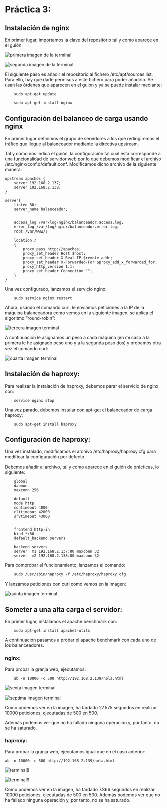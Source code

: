 # Práctica 3: #

## Instalación de nginx ##

En primer lugar, importamos la clave del repositorio tal y como aparece en el guión:


![primera imagen de la terminal](https://github.com/inmacoboa/SWAP1617/blob/master/Practica3/imagenes/1.png)

![segunda imagen de la terminal](https://github.com/inmacoboa/SWAP1617/blob/master/Practica3/imagenes/2.png)

El siguiente paso es añadir el repositorio al fichero /etc/apt/sources.list. Para ello, hay que darle permisos a este fichero para poder añadirlo. Se usan las órdenes que aparecen en el guión y ya se puede instalar mediante:

		sudo apt-get update

		sudo apt-get install nginx

## Configuración del balanceo de carga usando nginx ##

En primer lugar definimos el grupo de servidores a los que redirigiremos el tráfico que llegue al balanceador mediante la directiva upstream.

Tal y como nos indica el guión, la configuración tal cual está corresponde a una funcionalidad de servidor web por lo que debemos modificar el archivo /etc/nginx/conf.d/default.conf. Modificamos dicho archivo de la siguiente manera:

	upstream apaches {
		server 192.168.2.137;
		server 192.168.2.138;
	}

	server{
		listen 80;	
		server_name balanceador;


		access_log /var/log/nginx/balanceador.access.log;
	  	error_log /var/log/nginx/balanceador.error.log;
	  	root /var/www/;
	    
	  	location /
	 	{
			proxy_pass http://apaches;
        	proxy_set_header Host $host;
        	proxy_set_header X-Real-IP $remote_addr;
        	proxy_set_header X-Forwarded-For $proxy_add_x_forwarded_for;
        	proxy_http_version 1.1;
        	proxy_set_header Connection "";
	    }
	}

Una vez configurado, lanzamos el servicio nginx:

		sudo service nginx restart

Ahora, usando el comando curl, le enviamos peticiones a la IP de la máquina balanceadora como vemos en la siguiente imagen, se aplica el algoritmo “round-robin”:

![tercera imagen terminal](https://github.com/inmacoboa/SWAP1617/blob/master/Practica3/imagenes/4.png)

A continuación le asignamos un peso a cada máquina (en mi caso a la primera le he asignado peso uno y a la segunda peso dos) y probamos otra vez el comando curl:

![cuarta imagen terminal](https://github.com/inmacoboa/SWAP1617/blob/master/Practica3/imagenes/5.png)

## Instalación de haproxy: ##

Para realizar la instalación de haproxy, debemos parar el servicio de nginx con:

		service nginx stop

Una vez parado, debemos instalar con apt-get el balanceador de carga haproxy:

		sudo apt-get install haproxy

## Configuración de haproxy: ##

Una vez instalado, modificamos el archivo /etc/haproxy/haproxy.cfg para modificar la configuración por defecto.
 
Debemos añadir al archivo, tal y como aparece en el guión de prácticas, lo siguiente:

		global
		daemon
    	maxconn 256

		default
		mode http
		contimeout 4000
		clitimeout 42000
		srvtimeout 43000


		frontend http-in
 	 	bind *:80
    	default_backend servers

		backend servers
    	server  m1 192.168.2.137:80 maxconn 32
    	server  m2 192.168.2.138:80 maxconn 32

Para comprobar el funcionamiento, lanzamos el comando:

		sudo /usr/sbin/haproxy -f /etc/haproxy/haproxy.cfg 

Y lanzamos peticiones con curl como vemos en la imagen:

![quinta imagen terminal](https://github.com/inmacoboa/SWAP1617/blob/master/Practica3/imagenes/8.png)

## Someter a una alta carga el servidor: ##

En primer lugar, instalamos el apache benchmark con:

		sudo apt-get install apache2-utils

A continuación pasamos a probar el apache benchmark con cada uno de los balanceadores.

### nginx: ###

Para probar la granja web, ejecutamos:

		ab -n 10000 -c 500 http://192.168.2.139/hola.html

![sexta imagen terminal](https://github.com/inmacoboa/SWAP1617/blob/master/Practica3/imagenes/6.png)


![septima imagen terminal](https://github.com/inmacoboa/SWAP1617/blob/master/Practica3/imagenes/7.png)

Como podemos ver en la imagen, ha tardado 27.575 segundos en realizar 10000 peticiones, ejecutadas de 500 en 500. 

Además podemos ver que no ha fallado ninguna operación y, por tanto, no se ha saturado.

### haproxy: ###

Para probar la granja web, ejecutamos igual que en el caso anterior:

	ab -n 10000 -c 500 http://192.168.2.139/hola.html

![terminal8](https://github.com/inmacoboa/SWAP1617/blob/master/Practica3/imagenes/9.png)

![terminal9](https://github.com/inmacoboa/SWAP1617/blob/master/Practica3/imagenes/10.png)

Como podemos ver en la imagen, ha tardado 7.866 segundos en realizar 10000 peticiones, ejecutadas de 500 en 500. Además podemos ver que no ha fallado ninguna operación y, por tanto, no se ha saturado.